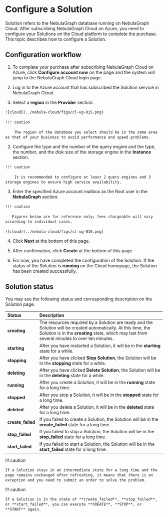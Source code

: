 # Configure a Solution

Solution refers to the NebulaGraph database running on NebulaGraph Cloud. After subscribing NebulaGraph Cloud on Azure, you need to configure your Solutions on the Cloud platform to complete the purchase. This topic describes how to configure a Solution.

## Configuration workflow

1. To complete your purchase after subscribing NebulaGraph Cloud on Azure, click **Configure account now** on the page and the system will jump to the NebulaGraph Cloud login page.
2. Log in to the Azure account that has subscribed the Solution service in NebulaGraph Cloud.
  
  1. Select a **region** in the **Provider** section.
   
    ![cloud](../nebula-cloud/figs/cl-ug-015.png)

    !!! caution

        The region of the database you select should be in the same area as that of your business to avoid performance and speed problems.

  2. Configure the type and the number of the query engine and the type, the number, and the disk size of the storage engine in the **Instance** section.

    !!! caution

        It is recommended to configure at least 2 query engines and 3 storage engines to ensure high service availability.

  3. Enter the specified Azure account mailbox as the Root user in the **NebulaGraph** section.
    
    !!! caution
        
       Figures below are for reference only; fees chargeable will vary according to individual cases.
       
    ![cloud](../nebula-cloud/figs/cl-ug-016.png)

  4. Click **Next** at the bottom of this page.
  5.  After confirmation, click **Create** at the bottom of this page.

3. For now, you have completed the configuration of the Solution. If the status of the Solution is **running** on the Cloud homepage, the Solution has been created successfully.

## Solution status

You may see the following status and corresponding description on the Solution page.

|Status| Description |
|:---|:---|
| **creating** | The resources required by a Solution are ready and the Solution will be created automatically. At this time, the Solution is in the **creating** state, which may last from several minutes to over ten minutes. |
| **starting** | After you have restarted a Solution, it will be in the **starting** state for a while. |
| **stopping** | After you have clicked **Stop Solution**, the Solution will be in the **stopping** state for a while. |
| **deleting** | After you have clicked **Delete Solution**, the Solution will be in the **deleting** state for a while. |
| **running** | After you create a Solution, it will be in the **running** state for a long time. |
| **stopped** | After you stop a Solution, it will be in the **stopped** state for a long time. |
| **deleted** | After you delete a Solution, it will be in the **deleted** state for a long time. |
| **create_failed** | If you failed to create a Solution, the Solution will be in the **create_failed** state for a long time. |
| **stop_failed** | If you failed to stop a Solution, the Solution will be in the **stop_failed** state for a long time. |
| **start_failed** | If you failed to start a Solution, the Solution will be in the **start_failed** state for a long time. |

!!! caution

    If a Solution stays in an intermediate state for a long time and the page remains unchanged after refreshing, it means that there is an exception and you need to submit an order to solve the problem.

!!! caution

    If a Solution is in the state of **create_failed**, **stop_failed**, or **start_failed**, you can execute **CREATE**, **STOP**, or **START** again.
